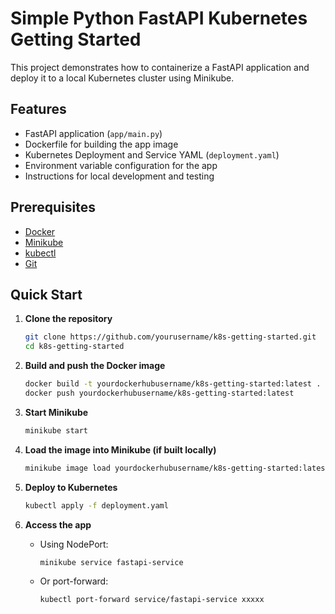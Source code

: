 # Simple Python FastAPI Kubernetes Getting Started

This project demonstrates how to containerize a FastAPI application and deploy it to a local Kubernetes cluster using Minikube.

## Features

- FastAPI application (`app/main.py`)
- Dockerfile for building the app image
- Kubernetes Deployment and Service YAML (`deployment.yaml`)
- Environment variable configuration for the app
- Instructions for local development and testing

## Prerequisites

- [Docker](https://www.docker.com/)
- [Minikube](https://minikube.sigs.k8s.io/)
- [kubectl](https://kubernetes.io/docs/tasks/tools/)
- [Git](https://git-scm.com/)

## Quick Start

1. **Clone the repository**
   ```sh
   git clone https://github.com/yourusername/k8s-getting-started.git
   cd k8s-getting-started
   ```

2. **Build and push the Docker image**
   ```sh
   docker build -t yourdockerhubusername/k8s-getting-started:latest .
   docker push yourdockerhubusername/k8s-getting-started:latest
   ```

3. **Start Minikube**
   ```sh
   minikube start
   ```

4. **Load the image into Minikube (if built locally)**
   ```sh
   minikube image load yourdockerhubusername/k8s-getting-started:latest
   ```

5. **Deploy to Kubernetes**
   ```sh
   kubectl apply -f deployment.yaml
   ```

6. **Access the app**
   - Using NodePort:
     ```sh
     minikube service fastapi-service
     ```
   - Or port-forward:
     ```sh
     kubectl port-forward service/fastapi-service xxxxx

